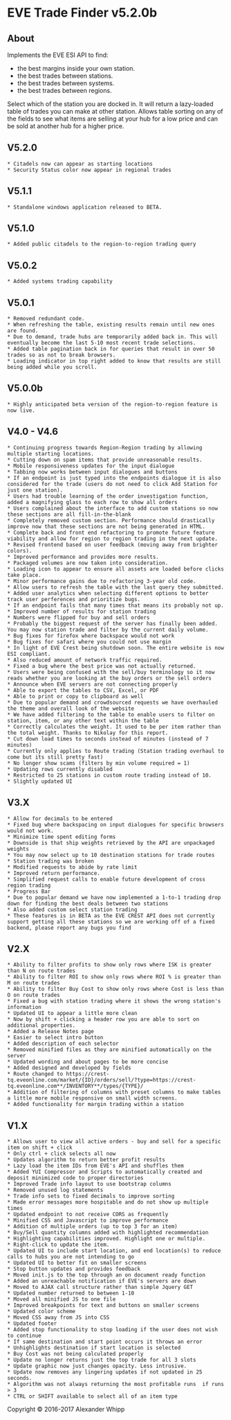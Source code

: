 # EVE Trade Finder v5.2.0b

## About
Implements the EVE ESI API to find:

* the best margins inside your own station.
* the best trades between stations.
* the best trades between systems.
* the best trades between regions.

Select which of the station you are docked in. It will return a lazy-loaded table of trades you can make at other station. Allows table sorting on any of the fields to see what items are selling at your hub for a low price and can be sold at another hub for a higher price.

## V5.2.0
    * Citadels now can appear as starting locations
    * Security Status color now appear in regional trades

## V5.1.1
    * Standalone windows application released to BETA.

## V5.1.0
    * Added public citadels to the region-to-region trading query

## V5.0.2
    * Added systems trading capability

## V5.0.1
    * Removed redundant code.
    * When refreshing the table, existing results remain until new ones are found.
    * Due to demand, trade hubs are temporarily added back in. This will eventually become the last 5-10 most recent trade selections.
    * Added table pagination back in for queries that result in over 50 trades so as not to break browsers.
    * Loading indicator in top right added to know that results are still being added while you scroll.
    
## V5.0.0b
    * Highly anticipated beta version of the region-to-region feature is now live.
    
## V4.0 - V4.6
    * Continuing progress towards Region-Region trading by allowing multiple starting locations.
    * Cutting down on spam items that provide unreasonable results.
    * Mobile responsiveness updates for the input dialogue
    * Tabbing now works between input dialogues and buttons
    * If an endpoint is just typed into the endpoints dialogue it is also considered for the trade (users do not need to click Add Station for just one station).
    * Users had trouble learning of the order investigation function, added a magnifying glass to each row to show all orders
    * Users complained about the interface to add custom stations so now these sections are all fill-in-the-blank
    * Completely removed custom section. Performance should drastically improve now that these sections are not being generated in HTML.
    * Complete back and front end refactoring to promote future feature viability and allow for region to region trading in the next update.
    * Revised frontend based on user feedback (moving away from brighter colors).
    * Improved performance and provides more results.
    * Packaged volumes are now taken into consideration.
    * Loading icon to appear to ensure all assets are loaded before clicks take place.
    * Minor performance gains due to refactoring 3-year old code.
    * Allow users to refresh the table with the last query they submitted.
    * Added user analytics when selecting different options to better track user perferences and prioritize bugs.
    * If an endpoint fails that many times that means its probably not up.
    * Improved number of results for station trading
    * Numbers were flipped for buy and sell orders
    * Probably the biggest request of the server has finally been added. You may now station trade and filter by the current daily volume.
    * Bug fixes for firefox where backspace would not work
    * Bug fixes for safari where you could not use margin
    * In light of EVE Crest being shutdown soon. The entire website is now ESI compliant.
    * Also reduced amount of network traffic required.
    * Fixed a bug where the best price was not actually returned.
    * Users were being confused with the sell/buy terminology so it now reads whether you are looking at the buy orders or the sell orders
    * Announce when EVE servers are not connecting properly
    * Able to export the tables to CSV, Excel, or PDF
    * Able to print or copy to clipboard as well
    * Due to popular demand and crowdsourced requests we have overhauled the theme and overall look of the website
    * We have added filtering to the table to enable users to filter on station, item, or any other text within the table
    * Correctly calculates the weight. It used to be per item rather than the total weight. Thanks to Nikolay for this report.
    * Cut down load times to seconds instead of minutes (instead of 7 minutes)
    * Currently only applies to Route trading (Station trading overhaul to come but its still pretty fast)
    * No longer show scams (filters by min volume required = 1)
    * Updating rows currently disabled
    * Restricted to 25 stations in custom route trading instead of 10.
    * Slightly updated UI

## V3.X
    * Allow for decimals to be entered
    * Fixed bug where backspacing on input dialogues for specific browsers would not work.
    * Minimize time spent editing forms
    * Downside is that ship weights retrieved by the API are unpackaged weights
    * You may now select up to 10 destination stations for trade routes
    * Station trading was broken
    * Modified requests to abide by rate limit
    * Improved return performance.
    * Simplified request calls to enable future development of cross region trading
    * Progress Bar
    * Due to popular demand we have now implemented a 1-to-1 trading drop down for finding the best deals between two stations
    * Also added custom select station trading
    * These features is in BETA as the EVE CREST API does not currently support getting all these stations so we are working off of a fixed backend, please report any bugs you find

## V2.X
    * Ability to filter profits to show only rows where ISK is greater than N on route trades
    * Ability to filter ROI to show only rows where ROI % is greater than M on route trades
    * Ability to filter Buy Cost to show only rows where Cost is less than O on route trades
    * Fixed a bug with station trading where it shows the wrong station's information
    * Updated UI to appear a little more clean
    * Now by shift + clicking a header row you are able to sort on additional properties.
    * Added a Release Notes page
    * Easier to select intro button
    * Added description of each selector
    * Removed minified files as they are minified automatically on the server
    * Updated wording and about pages to be more concise
    * Added designed and developed by fields
    * Route changed to https://crest-tq.eveonline.com/market/{ID}/orders/sell/?type=https://crest-tq.eveonline.com**/INVENTORY**/types/{TYPE}/
    * Addition of filtering of columns with preset columns to make tables a little more mobile responsive on small width screens.
    * Added functionality for margin trading within a station

## V1.X
    * Allows user to view all active orders - buy and sell for a specific item on shift + click
    * Only ctrl + click selects all now
    * Updates algorithm to return better profit results
    * Lazy load the item IDs from EVE's API and shuffles them
    * Added YUI Compressor and Scripts to automatically created and deposit minimized code to proper directories
    * Improved Trade info layout to use bootstrap columns
    * Removed unused log statements
    * Trade info sets to fixed decimals to improve sorting
    * Made error messages more hospitable and do not show up multiple times
    * Updated endpoint to not receive CORS as frequently
    * Minified CSS and Javascript to improve performance
    * Addition of multiple orders (up to top 3 for an item)
    * Buy/Sell quantity columns added with highlighted recommendation
    * Highlighting capabilities improved. Highlight one or multiple.
    * Right-click to update the item.
    * Updated UI to include start location, and end location(s) to reduce calls to hubs you are not intending to go
    * Updated UI to better fit on smaller screens
    * Stop button updates and provides feedback
    * Moved init.js to the top through an on document ready function
    * Added an unreachable notification if EVE's servers are down
    * Moved to AJAX call structure rather than simple Jquery GET
    * Updated number returned to between 1-10
    * Moved all minified JS to one file
    * Improved breakpoints for text and buttons on smaller screens
    * Updated color scheme
    * Moved CSS away from JS into CSS
    * Updated footer
    * Added stop functionality to stop loading if the user does not wish to continue
    * If same destination and start point occurs it throws an error
    * Unhighlights destination if start location is selected
    * Buy Cost was not being calculated properly
    * Update no longer returns just the top trade for all 3 slots
    * Update graphic now just changes opacity. Less intrusive.
    * Update now removes any lingering updates if not updated in 25 seconds.
    * Algorithm was not always returning the most profitable runs  if runs > 3
    * CTRL or SHIFT available to select all of an item type

Copyright © 2016-2017 Alexander Whipp
